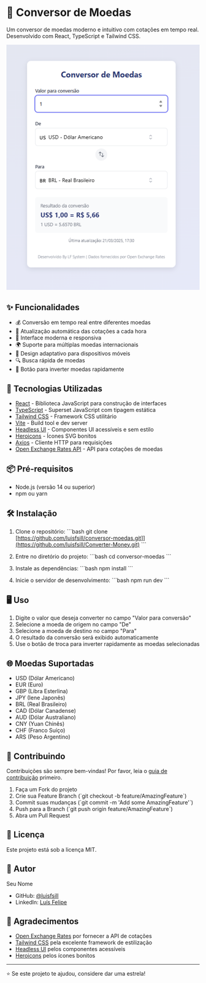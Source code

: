 # 💱 Conversor de Moedas

Um conversor de moedas moderno e intuitivo com cotações em tempo real. Desenvolvido com React, TypeScript e Tailwind CSS.

![Conversor de Moedas](./public/preview.png)

## ✨ Funcionalidades

- 💰 Conversão em tempo real entre diferentes moedas
- 🔄 Atualização automática das cotações a cada hora
- 🎨 Interface moderna e responsiva
- 🌍 Suporte para múltiplas moedas internacionais
- 📱 Design adaptativo para dispositivos móveis
- 🔍 Busca rápida de moedas
- 🔄 Botão para inverter moedas rapidamente

## 🚀 Tecnologias Utilizadas

- [React](https://react.dev/) - Biblioteca JavaScript para construção de interfaces
- [TypeScript](https://www.typescriptlang.org/) - Superset JavaScript com tipagem estática
- [Tailwind CSS](https://tailwindcss.com/) - Framework CSS utilitário
- [Vite](https://vitejs.dev/) - Build tool e dev server
- [Headless UI](https://headlessui.com/) - Componentes UI acessíveis e sem estilo
- [Heroicons](https://heroicons.com/) - Ícones SVG bonitos
- [Axios](https://axios-http.com/) - Cliente HTTP para requisições
- [Open Exchange Rates API](https://www.exchangerate-api.com/) - API para cotações de moedas

## 📦 Pré-requisitos

- Node.js (versão 14 ou superior)
- npm ou yarn

## 🛠️ Instalação

1. Clone o repositório:
\`\`\`bash
git clone [https://github.com/luisfsill/conversor-moedas.git]](https://github.com/luisfsill/Converter-Money.git)
\`\`\`

2. Entre no diretório do projeto:
\`\`\`bash
cd conversor-moedas
\`\`\`

3. Instale as dependências:
\`\`\`bash
npm install
\`\`\`

4. Inicie o servidor de desenvolvimento:
\`\`\`bash
npm run dev
\`\`\`

## 🖥️ Uso

1. Digite o valor que deseja converter no campo "Valor para conversão"
2. Selecione a moeda de origem no campo "De"
3. Selecione a moeda de destino no campo "Para"
4. O resultado da conversão será exibido automaticamente
5. Use o botão de troca para inverter rapidamente as moedas selecionadas

## 🌐 Moedas Suportadas

- USD (Dólar Americano)
- EUR (Euro)
- GBP (Libra Esterlina)
- JPY (Iene Japonês)
- BRL (Real Brasileiro)
- CAD (Dólar Canadense)
- AUD (Dólar Australiano)
- CNY (Yuan Chinês)
- CHF (Franco Suíço)
- ARS (Peso Argentino)

## 🤝 Contribuindo

Contribuições são sempre bem-vindas! Por favor, leia o [guia de contribuição](CONTRIBUTING.md) primeiro.

1. Faça um Fork do projeto
2. Crie sua Feature Branch (\`git checkout -b feature/AmazingFeature\`)
3. Commit suas mudanças (\`git commit -m 'Add some AmazingFeature'\`)
4. Push para a Branch (\`git push origin feature/AmazingFeature\`)
5. Abra um Pull Request

## 📝 Licença

Este projeto está sob a licença MIT.

## 👤 Autor

Seu Nome
- GitHub: [@luisfsill](https://github.com/luisfsill)
- LinkedIn: [Luís Felipe](https://linkedin.com/in/lluisfellipe)

## 🙏 Agradecimentos

- [Open Exchange Rates](https://www.exchangerate-api.com/) por fornecer a API de cotações
- [Tailwind CSS](https://tailwindcss.com/) pela excelente framework de estilização
- [Headless UI](https://headlessui.com/) pelos componentes acessíveis
- [Heroicons](https://heroicons.com/) pelos ícones bonitos

---
⭐️ Se este projeto te ajudou, considere dar uma estrela!
